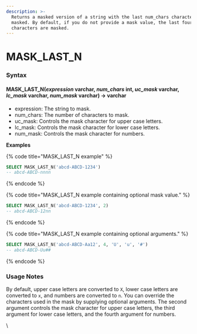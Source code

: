 ```yaml
---
description: >-
  Returns a masked version of a string with the last num_chars characters
  masked. By default, if you do not provide a mask value, the last four
  characters are masked.
---
```


# MASK\_LAST\_N

### Syntax <a href="#syntax" id="syntax"></a>

#### MASK\_LAST\_N(_expression_ varchar, _num\_chars_ int, _uc\_mask_ varchar, _lc\_mask_ varchar, _num\_mask_ varchar) → varchar <a href="#mask_last_nexpression-varchar-num_chars-int-uc_mask-varchar-lc_mask-varchar-num_mask-varchar--varcha" id="mask_last_nexpression-varchar-num_chars-int-uc_mask-varchar-lc_mask-varchar-num_mask-varchar--varcha"></a>

* expression: The string to mask.
* num\_chars: The number of characters to mask.
* uc\_mask: Controls the mask character for upper case letters.
* lc\_mask: Controls the mask character for lower case letters.
* num\_mask: Controls the mask character for numbers.

**Examples**

{% code title="MASK_LAST_N example" %}
```sql
SELECT MASK_LAST_N('abcd-ABCD-1234')
-- abcd-ABCD-nnnn
```
{% endcode %}

{% code title="MASK_LAST_N example containing optional mask value." %}
```sql
SELECT MASK_LAST_N('abcd-ABCD-1234', 2)
-- abcd-ABCD-12nn
```
{% endcode %}

{% code title="MASK_LAST_N example containing optional arguments." %}
```sql
SELECT MASK_LAST_N('abcd-ABCD-Aa12', 4, 'U', 'u', '#')
-- abcd-ABCD-Uu##
```
{% endcode %}

### Usage Notes <a href="#usage-notes" id="usage-notes"></a>

By default, upper case letters are converted to `X`, lower case letters are converted to `x`, and numbers are converted to `n`. You can override the characters used in the mask by supplying optional arguments. The second argument controls the mask character for upper case letters, the third argument for lower case letters, and the fourth argument for numbers.

\
